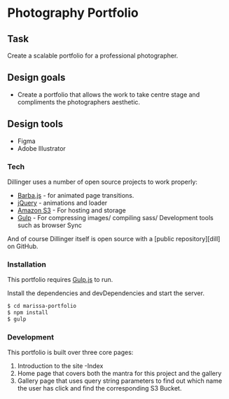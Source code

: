 # Photography Portfolio

## Task
Create a scalable portfolio for a professional photographer. 

## Design goals

  - Create a portfolio that allows the work to take centre stage and compliments the photographers aesthetic.
 
## Design tools
* Figma
* Adobe Illustrator


### Tech

Dillinger uses a number of open source projects to work properly:

* [Barba.js](http://barbajs.org/) - for animated page transitions.
* [jQuery](https://jquery.com/) - animations and loader
* [Amazon S3](https://docs.aws.amazon.com/AmazonS3/latest/dev/Welcome.html) - For hosting and storage
* [Gulp](https://gulpjs.com/) - For compressing images/ compiling sass/ Development tools such as browser Sync



And of course Dillinger itself is open source with a [public repository][dill]
 on GitHub.

### Installation

This portfolio requires [Gulp.js](https://gulpjs.com/) to run.

Install the dependencies and devDependencies and start the server.

```sh
$ cd marissa-portfolio
$ npm install
$ gulp
```

### Development

This portfolio is built over three core pages:

1)	Introduction to the site -Index
2)	Home page that covers both the mantra for this project and the gallery
3)	Gallery page that uses query string parameters to find out which name the user has click and find the corresponding S3 Bucket. 



